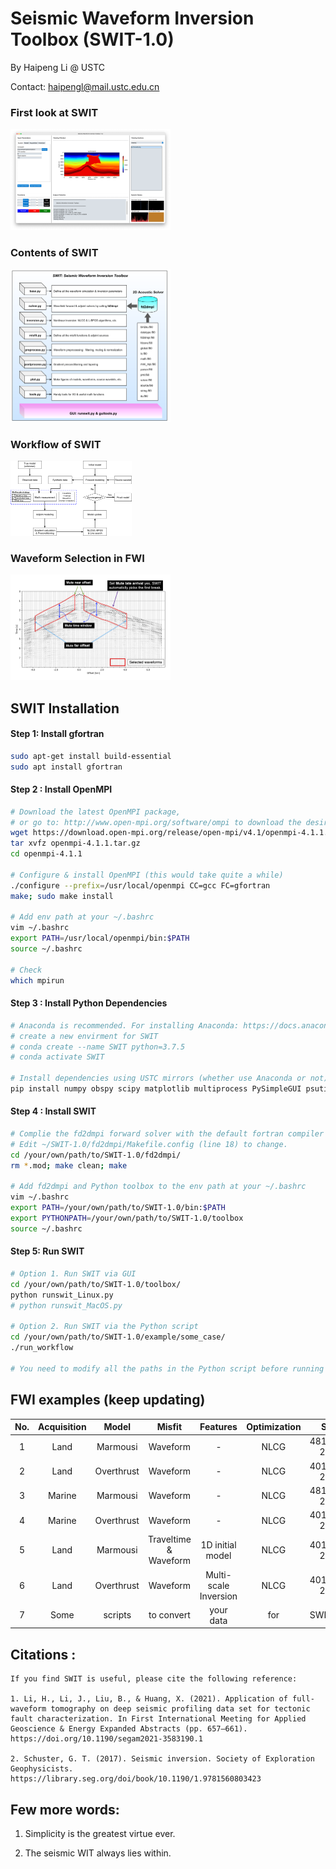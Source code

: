 # **S**eismic **W**aveform **I**nversion **T**oolbox   (SWIT-1.0)

By Haipeng Li @ USTC

Contact: haipengl@mail.ustc.edu.cn

### First look at SWIT

<img src="./doc/SWIT-GUI.png" style="zoom:25%;" />

### Contents of SWIT



<img src="./doc/SWIT-Contents.png" style="zoom:25%;" />

### Workflow of SWIT 

<img src="./doc/SWIT-Workflow.png" style="zoom:25%;" />

### Waveform Selection in FWI

<img src="./doc/SWIT-Waveform-selection.png" style="zoom:25%;" />



## SWIT Installation 

#### Step 1: Install  gfortran

```bash
sudo apt-get install build-essential
sudo apt install gfortran
```

#### Step 2 : Install OpenMPI

```bash
# Download the latest OpenMPI package, 
# or go to: http://www.open-mpi.org/software/ompi to download the desired version
wget https://download.open-mpi.org/release/open-mpi/v4.1/openmpi-4.1.1.tar.gz 
tar xvfz openmpi-4.1.1.tar.gz
cd openmpi-4.1.1

# Configure & install OpenMPI (this would take quite a while)
./configure --prefix=/usr/local/openmpi CC=gcc FC=gfortran
make; sudo make install

# Add env path at your ~/.bashrc
vim ~/.bashrc
export PATH=/usr/local/openmpi/bin:$PATH
source ~/.bashrc

# Check
which mpirun
```

#### Step 3 : Install Python Dependencies

```bash
# Anaconda is recommended. For installing Anaconda: https://docs.anaconda.com/anaconda/install/linux/
# create a new envirment for SWIT
# conda create --name SWIT python=3.7.5
# conda activate SWIT

# Install dependencies using USTC mirrors (whether use Anaconda or not)
pip install numpy obspy scipy matplotlib multiprocess PySimpleGUI psutil Pillow -i https://pypi.mirrors.ustc.edu.cn/simple/
```

#### Step 4 : Install SWIT  

```bash
# Complie the fd2dmpi forward solver with the default fortran compiler and mpif90.
# Edit ~/SWIT-1.0/fd2dmpi/Makefile.config (line 18) to change.
cd /your/own/path/to/SWIT-1.0/fd2dmpi/
rm *.mod; make clean; make

# Add fd2dmpi and Python toolbox to the env path at your ~/.bashrc 
vim ~/.bashrc 
export PATH=/your/own/path/to/SWIT-1.0/bin:$PATH
export PYTHONPATH=/your/own/path/to/SWIT-1.0/toolbox
source ~/.bashrc
```

#### Step 5: Run SWIT  

```bash
# Option 1. Run SWIT via GUI
cd /your/own/path/to/SWIT-1.0/toolbox/
python runswit_Linux.py    
# python runswit_MacOS.py 

# Option 2. Run SWIT via the Python script
cd /your/own/path/to/SWIT-1.0/example/some_case/
./run_workflow     

# You need to modify all the paths in the Python script before running
```

## FWI examples (keep updating)

| No.  | Acquisition |   Model    |         Misfit         |       Features        | Optimization |     Size      |
| :--: | :---------: | :--------: | :--------------------: | :-------------------: | :----------: | :-----------: |
|  1   |    Land     |  Marmousi  |        Waveform        |           -           |     NLCG     | 481x121, 25 m |
|  2   |    Land     | Overthrust |        Waveform        |           -           |     NLCG     | 401x101, 25 m |
|  3   |   Marine    |  Marmousi  |        Waveform        |           -           |     NLCG     | 481x141, 25 m |
|  4   |   Marine    | Overthrust |        Waveform        |           -           |     NLCG     | 401x121, 25 m |
|  5   |    Land     |  Marmousi  | Traveltime &  Waveform |   1D initial model    |     NLCG     | 401x121, 25 m |
|  6   |    Land     | Overthrust |        Waveform        | Multi-scale Inversion |     NLCG     | 401x101, 25 m |
|  7   |    Some     |  scripts   |       to convert       |       your data       |     for      |   SWIT-1.0    |

## Citations :   

```
If you find SWIT is useful, please cite the following reference:

1. Li, H., Li, J., Liu, B., & Huang, X. (2021). Application of full-waveform tomography on deep seismic profiling data set for tectonic fault characterization. In First International Meeting for Applied Geoscience & Energy Expanded Abstracts (pp. 657–661). https://doi.org/10.1190/segam2021-3583190.1

2. Schuster, G. T. (2017). Seismic inversion. Society of Exploration Geophysicists. https://library.seg.org/doi/book/10.1190/1.9781560803423
```
## Few more words:
1. Simplicity is the greatest virtue ever.

2. The seismic WIT always lies within.
